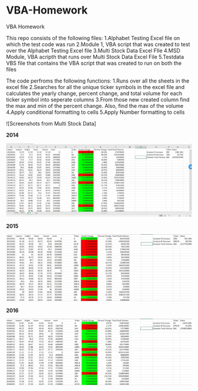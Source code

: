 # VBA-Homework
VBA Homework

This repo consists of the following files:
    1.Alphabet Testing Excel file on which the test code was run
    2.Module 1, VBA script that was created to test over the Alphabet Testing Excel file
    3.Multi Stock Data Excel FIle
    4.MSD Module, VBA acripth that runs over Multi Stock Data Excel File
    5.Testdata VBS file that contains the VBA script that was created to run on both the files

The code perfroms the following functions:
    1.Runs over all the sheets in the excel file
    2.Searches for all the unique ticker symbols in the excel file and calculates the yearly change, percent change, and total volume for each ticker symbol into seperate columns
    3.From those new created column find the max and min of the percent change. Also, find the max of the volume
    4.Apply conditional formatting to cells
    5.Apply Number formatting to cells

![Screenshots from Multi Stock Data]

**2014**

![2014](Images/2014.jpg)

**2015**

![2015](Images/2015.jpg)

**2016**

![2016](Images/2016.jpg)
